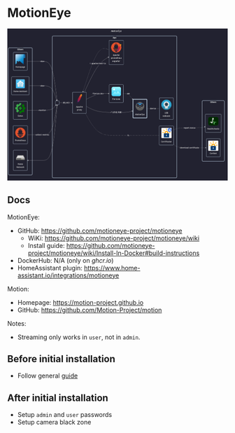 # MotionEye

![diagram](../../docs/diagrams/out/apps/motioneye.png)

## Docs

MotionEye:

- GitHub: <https://github.com/motioneye-project/motioneye>
    - WiKi: <https://github.com/motioneye-project/motioneye/wiki>
    - Install guide: <https://github.com/motioneye-project/motioneye/wiki/Install-In-Docker#build-instructions>
- DockerHub: N/A (only on _ghcr.io_)
- HomeAssistant plugin: <https://www.home-assistant.io/integrations/motioneye>

Motion:

- Homepage: <https://motion-project.github.io>
- GitHub: <https://github.com/Motion-Project/motion>

Notes:

- Streaming only works in `user`, not in `admin`.

## Before initial installation

- Follow general [guide](../../docs/Checklist%20for%20new%20docker-apps.md)

## After initial installation

- Setup `admin` and `user` passwords
- Setup camera black zone
